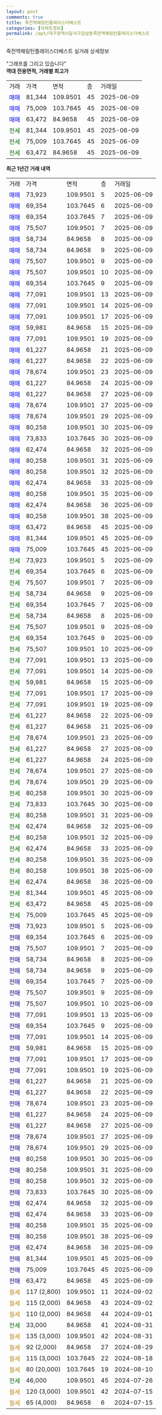 ```yaml
---
layout: post
comments: true
title: 죽전역해링턴플레이스더베스트
categories: [아파트정보]
permalink: /apt/대구광역시달서구감삼동죽전역해링턴플레이스더베스트
---
```


죽전역해링턴플레이스더베스트 실거래 상세정보

<script type="text/javascript">
  google.charts.load('current', {'packages':['line', 'corechart']});
  google.charts.setOnLoadCallback(drawChart);

  function drawChart() {
    var data = new google.visualization.DataTable();
    data.addColumn('date', '거래일');
    data.addColumn('number', "매매");
    data.addColumn('number', "전세");
    data.addColumn('number', "전매");

    data.addRows([[new Date(Date.parse("2025-06-09")), 73923, null, null], [new Date(Date.parse("2025-06-09")), 69354, null, null], [new Date(Date.parse("2025-06-09")), 69354, null, null], [new Date(Date.parse("2025-06-09")), 75507, null, null], [new Date(Date.parse("2025-06-09")), 58734, null, null], [new Date(Date.parse("2025-06-09")), 58734, null, null], [new Date(Date.parse("2025-06-09")), 75507, null, null], [new Date(Date.parse("2025-06-09")), 75507, null, null], [new Date(Date.parse("2025-06-09")), 69354, null, null], [new Date(Date.parse("2025-06-09")), 77091, null, null], [new Date(Date.parse("2025-06-09")), 77091, null, null], [new Date(Date.parse("2025-06-09")), 77091, null, null], [new Date(Date.parse("2025-06-09")), 59981, null, null], [new Date(Date.parse("2025-06-09")), 77091, null, null], [new Date(Date.parse("2025-06-09")), 61227, null, null], [new Date(Date.parse("2025-06-09")), 61227, null, null], [new Date(Date.parse("2025-06-09")), 78674, null, null], [new Date(Date.parse("2025-06-09")), 61227, null, null], [new Date(Date.parse("2025-06-09")), 61227, null, null], [new Date(Date.parse("2025-06-09")), 78674, null, null], [new Date(Date.parse("2025-06-09")), 78674, null, null], [new Date(Date.parse("2025-06-09")), 80258, null, null], [new Date(Date.parse("2025-06-09")), 73833, null, null], [new Date(Date.parse("2025-06-09")), 62474, null, null], [new Date(Date.parse("2025-06-09")), 80258, null, null], [new Date(Date.parse("2025-06-09")), 80258, null, null], [new Date(Date.parse("2025-06-09")), 62474, null, null], [new Date(Date.parse("2025-06-09")), 80258, null, null], [new Date(Date.parse("2025-06-09")), 62474, null, null], [new Date(Date.parse("2025-06-09")), 80258, null, null], [new Date(Date.parse("2025-06-09")), 63472, null, null], [new Date(Date.parse("2025-06-09")), 81344, null, null], [new Date(Date.parse("2025-06-09")), 75009, null, null], [new Date(Date.parse("2025-06-09")), null, 73923, null], [new Date(Date.parse("2025-06-09")), null, 69354, null], [new Date(Date.parse("2025-06-09")), null, 75507, null], [new Date(Date.parse("2025-06-09")), null, 58734, null], [new Date(Date.parse("2025-06-09")), null, 69354, null], [new Date(Date.parse("2025-06-09")), null, 58734, null], [new Date(Date.parse("2025-06-09")), null, 75507, null], [new Date(Date.parse("2025-06-09")), null, 69354, null], [new Date(Date.parse("2025-06-09")), null, 75507, null], [new Date(Date.parse("2025-06-09")), null, 77091, null], [new Date(Date.parse("2025-06-09")), null, 77091, null], [new Date(Date.parse("2025-06-09")), null, 59981, null], [new Date(Date.parse("2025-06-09")), null, 77091, null], [new Date(Date.parse("2025-06-09")), null, 77091, null], [new Date(Date.parse("2025-06-09")), null, 61227, null], [new Date(Date.parse("2025-06-09")), null, 61227, null], [new Date(Date.parse("2025-06-09")), null, 78674, null], [new Date(Date.parse("2025-06-09")), null, 61227, null], [new Date(Date.parse("2025-06-09")), null, 61227, null], [new Date(Date.parse("2025-06-09")), null, 78674, null], [new Date(Date.parse("2025-06-09")), null, 78674, null], [new Date(Date.parse("2025-06-09")), null, 80258, null], [new Date(Date.parse("2025-06-09")), null, 73833, null], [new Date(Date.parse("2025-06-09")), null, 80258, null], [new Date(Date.parse("2025-06-09")), null, 62474, null], [new Date(Date.parse("2025-06-09")), null, 80258, null], [new Date(Date.parse("2025-06-09")), null, 62474, null], [new Date(Date.parse("2025-06-09")), null, 80258, null], [new Date(Date.parse("2025-06-09")), null, 80258, null], [new Date(Date.parse("2025-06-09")), null, 62474, null], [new Date(Date.parse("2025-06-09")), null, 81344, null], [new Date(Date.parse("2025-06-09")), null, 63472, null], [new Date(Date.parse("2025-06-09")), null, 75009, null], [new Date(Date.parse("2025-06-09")), null, null, 73923], [new Date(Date.parse("2025-06-09")), null, null, 69354], [new Date(Date.parse("2025-06-09")), null, null, 75507], [new Date(Date.parse("2025-06-09")), null, null, 58734], [new Date(Date.parse("2025-06-09")), null, null, 58734], [new Date(Date.parse("2025-06-09")), null, null, 69354], [new Date(Date.parse("2025-06-09")), null, null, 75507], [new Date(Date.parse("2025-06-09")), null, null, 75507], [new Date(Date.parse("2025-06-09")), null, null, 77091], [new Date(Date.parse("2025-06-09")), null, null, 69354], [new Date(Date.parse("2025-06-09")), null, null, 77091], [new Date(Date.parse("2025-06-09")), null, null, 59981], [new Date(Date.parse("2025-06-09")), null, null, 77091], [new Date(Date.parse("2025-06-09")), null, null, 77091], [new Date(Date.parse("2025-06-09")), null, null, 61227], [new Date(Date.parse("2025-06-09")), null, null, 61227], [new Date(Date.parse("2025-06-09")), null, null, 78674], [new Date(Date.parse("2025-06-09")), null, null, 61227], [new Date(Date.parse("2025-06-09")), null, null, 61227], [new Date(Date.parse("2025-06-09")), null, null, 78674], [new Date(Date.parse("2025-06-09")), null, null, 78674], [new Date(Date.parse("2025-06-09")), null, null, 80258], [new Date(Date.parse("2025-06-09")), null, null, 80258], [new Date(Date.parse("2025-06-09")), null, null, 80258], [new Date(Date.parse("2025-06-09")), null, null, 73833], [new Date(Date.parse("2025-06-09")), null, null, 62474], [new Date(Date.parse("2025-06-09")), null, null, 62474], [new Date(Date.parse("2025-06-09")), null, null, 80258], [new Date(Date.parse("2025-06-09")), null, null, 80258], [new Date(Date.parse("2025-06-09")), null, null, 62474], [new Date(Date.parse("2025-06-09")), null, null, 81344], [new Date(Date.parse("2025-06-09")), null, null, 75009], [new Date(Date.parse("2025-06-09")), null, null, 63472], [new Date(Date.parse("2024-09-02")), null, null, null], [new Date(Date.parse("2024-09-02")), null, null, null], [new Date(Date.parse("2024-09-01")), null, null, null], [new Date(Date.parse("2024-08-31")), null, 33000, null], [new Date(Date.parse("2024-08-31")), null, null, null], [new Date(Date.parse("2024-08-29")), null, null, null], [new Date(Date.parse("2024-08-18")), null, null, null], [new Date(Date.parse("2024-08-10")), null, null, null], [new Date(Date.parse("2024-07-26")), null, 46000, null], [new Date(Date.parse("2024-07-15")), null, null, null], [new Date(Date.parse("2024-07-15")), null, null, null]]);

    var options = {
      hAxis: {
        format: 'yyyy/MM/dd'
      },    
      lineWidth: 0,
      pointsVisible: true,    
      title: '최근 1년간 유형별 실거래가 분포',
      legend: { position: 'bottom' }
    };

    var formatter = new google.visualization.NumberFormat({pattern:'###,###'} );
    formatter.format(data, 1);
    formatter.format(data, 2);
    
    setTimeout(function() {
        var chart = new google.visualization.LineChart(document.getElementById('columnchart_material'));
        chart.draw(data, (options));
        document.getElementById('loading').style.display = 'none';
    }, 200);
  }
</script>


<div id="loading" style="z-index:20; display: block; margin-left: 0px">"그래프를 그리고 있습니다"</div>
<div id="columnchart_material" style="width: 95%; margin-left: 0px; display: block"></div>
<!-- contents start -->
<b>역대 전용면적, 거래별 최고가</b>
<table class="sortable">
    <tr>
      <td>거래</td>
      <td>가격</td>
      <td>면적</td>
      <td>층</td>
      <td>거래일</td>
    </tr>
        <tr>
          <td><a style="color: blue">매매</a></td>
          <td>81,344</td>
          <td>109.9501</td>
          <td>45</td>
          <td>2025-06-09</td>
        </tr>            <tr>
          <td><a style="color: blue">매매</a></td>
          <td>75,009</td>
          <td>103.7645</td>
          <td>45</td>
          <td>2025-06-09</td>
        </tr>            <tr>
          <td><a style="color: blue">매매</a></td>
          <td>63,472</td>
          <td>84.9658</td>
          <td>45</td>
          <td>2025-06-09</td>
        </tr>        
        <tr>
              <td><a style="color: darkgreen">전세</a></td>
              <td>81,344</td>
              <td>109.9501</td>
              <td>45</td>
              <td>2025-06-09</td>
            </tr>            <tr>
              <td><a style="color: darkgreen">전세</a></td>
              <td>75,009</td>
              <td>103.7645</td>
              <td>45</td>
              <td>2025-06-09</td>
            </tr>            <tr>
              <td><a style="color: darkgreen">전세</a></td>
              <td>63,472</td>
              <td>84.9658</td>
              <td>45</td>
              <td>2025-06-09</td>
            </tr>        
    
</table>

<b>최근 1년간 거래 내역</b>

<table class="sortable">
    <tr>
      <td>거래</td>
      <td>가격</td>
      <td>면적</td>
      <td>층</td>
      <td>거래일</td>
    </tr>
    <tr>
      <td><a style="color: blue">매매</a></td>
      <td>73,923</td>
      <td>109.9501</td>
      <td>5</td>
      <td>2025-06-09</td>
    </tr>          <tr>
      <td><a style="color: blue">매매</a></td>
      <td>69,354</td>
      <td>103.7645</td>
      <td>6</td>
      <td>2025-06-09</td>
    </tr>          <tr>
      <td><a style="color: blue">매매</a></td>
      <td>69,354</td>
      <td>103.7645</td>
      <td>7</td>
      <td>2025-06-09</td>
    </tr>          <tr>
      <td><a style="color: blue">매매</a></td>
      <td>75,507</td>
      <td>109.9501</td>
      <td>7</td>
      <td>2025-06-09</td>
    </tr>          <tr>
      <td><a style="color: blue">매매</a></td>
      <td>58,734</td>
      <td>84.9658</td>
      <td>8</td>
      <td>2025-06-09</td>
    </tr>          <tr>
      <td><a style="color: blue">매매</a></td>
      <td>58,734</td>
      <td>84.9658</td>
      <td>9</td>
      <td>2025-06-09</td>
    </tr>          <tr>
      <td><a style="color: blue">매매</a></td>
      <td>75,507</td>
      <td>109.9501</td>
      <td>9</td>
      <td>2025-06-09</td>
    </tr>          <tr>
      <td><a style="color: blue">매매</a></td>
      <td>75,507</td>
      <td>109.9501</td>
      <td>10</td>
      <td>2025-06-09</td>
    </tr>          <tr>
      <td><a style="color: blue">매매</a></td>
      <td>69,354</td>
      <td>103.7645</td>
      <td>9</td>
      <td>2025-06-09</td>
    </tr>          <tr>
      <td><a style="color: blue">매매</a></td>
      <td>77,091</td>
      <td>109.9501</td>
      <td>13</td>
      <td>2025-06-09</td>
    </tr>          <tr>
      <td><a style="color: blue">매매</a></td>
      <td>77,091</td>
      <td>109.9501</td>
      <td>14</td>
      <td>2025-06-09</td>
    </tr>          <tr>
      <td><a style="color: blue">매매</a></td>
      <td>77,091</td>
      <td>109.9501</td>
      <td>17</td>
      <td>2025-06-09</td>
    </tr>          <tr>
      <td><a style="color: blue">매매</a></td>
      <td>59,981</td>
      <td>84.9658</td>
      <td>15</td>
      <td>2025-06-09</td>
    </tr>          <tr>
      <td><a style="color: blue">매매</a></td>
      <td>77,091</td>
      <td>109.9501</td>
      <td>19</td>
      <td>2025-06-09</td>
    </tr>          <tr>
      <td><a style="color: blue">매매</a></td>
      <td>61,227</td>
      <td>84.9658</td>
      <td>21</td>
      <td>2025-06-09</td>
    </tr>          <tr>
      <td><a style="color: blue">매매</a></td>
      <td>61,227</td>
      <td>84.9658</td>
      <td>22</td>
      <td>2025-06-09</td>
    </tr>          <tr>
      <td><a style="color: blue">매매</a></td>
      <td>78,674</td>
      <td>109.9501</td>
      <td>23</td>
      <td>2025-06-09</td>
    </tr>          <tr>
      <td><a style="color: blue">매매</a></td>
      <td>61,227</td>
      <td>84.9658</td>
      <td>24</td>
      <td>2025-06-09</td>
    </tr>          <tr>
      <td><a style="color: blue">매매</a></td>
      <td>61,227</td>
      <td>84.9658</td>
      <td>27</td>
      <td>2025-06-09</td>
    </tr>          <tr>
      <td><a style="color: blue">매매</a></td>
      <td>78,674</td>
      <td>109.9501</td>
      <td>27</td>
      <td>2025-06-09</td>
    </tr>          <tr>
      <td><a style="color: blue">매매</a></td>
      <td>78,674</td>
      <td>109.9501</td>
      <td>29</td>
      <td>2025-06-09</td>
    </tr>          <tr>
      <td><a style="color: blue">매매</a></td>
      <td>80,258</td>
      <td>109.9501</td>
      <td>30</td>
      <td>2025-06-09</td>
    </tr>          <tr>
      <td><a style="color: blue">매매</a></td>
      <td>73,833</td>
      <td>103.7645</td>
      <td>30</td>
      <td>2025-06-09</td>
    </tr>          <tr>
      <td><a style="color: blue">매매</a></td>
      <td>62,474</td>
      <td>84.9658</td>
      <td>32</td>
      <td>2025-06-09</td>
    </tr>          <tr>
      <td><a style="color: blue">매매</a></td>
      <td>80,258</td>
      <td>109.9501</td>
      <td>31</td>
      <td>2025-06-09</td>
    </tr>          <tr>
      <td><a style="color: blue">매매</a></td>
      <td>80,258</td>
      <td>109.9501</td>
      <td>32</td>
      <td>2025-06-09</td>
    </tr>          <tr>
      <td><a style="color: blue">매매</a></td>
      <td>62,474</td>
      <td>84.9658</td>
      <td>33</td>
      <td>2025-06-09</td>
    </tr>          <tr>
      <td><a style="color: blue">매매</a></td>
      <td>80,258</td>
      <td>109.9501</td>
      <td>35</td>
      <td>2025-06-09</td>
    </tr>          <tr>
      <td><a style="color: blue">매매</a></td>
      <td>62,474</td>
      <td>84.9658</td>
      <td>36</td>
      <td>2025-06-09</td>
    </tr>          <tr>
      <td><a style="color: blue">매매</a></td>
      <td>80,258</td>
      <td>109.9501</td>
      <td>38</td>
      <td>2025-06-09</td>
    </tr>          <tr>
      <td><a style="color: blue">매매</a></td>
      <td>63,472</td>
      <td>84.9658</td>
      <td>45</td>
      <td>2025-06-09</td>
    </tr>          <tr>
      <td><a style="color: blue">매매</a></td>
      <td>81,344</td>
      <td>109.9501</td>
      <td>45</td>
      <td>2025-06-09</td>
    </tr>          <tr>
      <td><a style="color: blue">매매</a></td>
      <td>75,009</td>
      <td>103.7645</td>
      <td>45</td>
      <td>2025-06-09</td>
    </tr>          <tr>
      <td><a style="color: darkgreen">전세</a></td>
      <td>73,923</td>
      <td>109.9501</td>
      <td>5</td>
      <td>2025-06-09</td>
    </tr>          <tr>
      <td><a style="color: darkgreen">전세</a></td>
      <td>69,354</td>
      <td>103.7645</td>
      <td>6</td>
      <td>2025-06-09</td>
    </tr>          <tr>
      <td><a style="color: darkgreen">전세</a></td>
      <td>75,507</td>
      <td>109.9501</td>
      <td>7</td>
      <td>2025-06-09</td>
    </tr>          <tr>
      <td><a style="color: darkgreen">전세</a></td>
      <td>58,734</td>
      <td>84.9658</td>
      <td>9</td>
      <td>2025-06-09</td>
    </tr>          <tr>
      <td><a style="color: darkgreen">전세</a></td>
      <td>69,354</td>
      <td>103.7645</td>
      <td>7</td>
      <td>2025-06-09</td>
    </tr>          <tr>
      <td><a style="color: darkgreen">전세</a></td>
      <td>58,734</td>
      <td>84.9658</td>
      <td>8</td>
      <td>2025-06-09</td>
    </tr>          <tr>
      <td><a style="color: darkgreen">전세</a></td>
      <td>75,507</td>
      <td>109.9501</td>
      <td>9</td>
      <td>2025-06-09</td>
    </tr>          <tr>
      <td><a style="color: darkgreen">전세</a></td>
      <td>69,354</td>
      <td>103.7645</td>
      <td>9</td>
      <td>2025-06-09</td>
    </tr>          <tr>
      <td><a style="color: darkgreen">전세</a></td>
      <td>75,507</td>
      <td>109.9501</td>
      <td>10</td>
      <td>2025-06-09</td>
    </tr>          <tr>
      <td><a style="color: darkgreen">전세</a></td>
      <td>77,091</td>
      <td>109.9501</td>
      <td>13</td>
      <td>2025-06-09</td>
    </tr>          <tr>
      <td><a style="color: darkgreen">전세</a></td>
      <td>77,091</td>
      <td>109.9501</td>
      <td>14</td>
      <td>2025-06-09</td>
    </tr>          <tr>
      <td><a style="color: darkgreen">전세</a></td>
      <td>59,981</td>
      <td>84.9658</td>
      <td>15</td>
      <td>2025-06-09</td>
    </tr>          <tr>
      <td><a style="color: darkgreen">전세</a></td>
      <td>77,091</td>
      <td>109.9501</td>
      <td>17</td>
      <td>2025-06-09</td>
    </tr>          <tr>
      <td><a style="color: darkgreen">전세</a></td>
      <td>77,091</td>
      <td>109.9501</td>
      <td>19</td>
      <td>2025-06-09</td>
    </tr>          <tr>
      <td><a style="color: darkgreen">전세</a></td>
      <td>61,227</td>
      <td>84.9658</td>
      <td>22</td>
      <td>2025-06-09</td>
    </tr>          <tr>
      <td><a style="color: darkgreen">전세</a></td>
      <td>61,227</td>
      <td>84.9658</td>
      <td>21</td>
      <td>2025-06-09</td>
    </tr>          <tr>
      <td><a style="color: darkgreen">전세</a></td>
      <td>78,674</td>
      <td>109.9501</td>
      <td>23</td>
      <td>2025-06-09</td>
    </tr>          <tr>
      <td><a style="color: darkgreen">전세</a></td>
      <td>61,227</td>
      <td>84.9658</td>
      <td>27</td>
      <td>2025-06-09</td>
    </tr>          <tr>
      <td><a style="color: darkgreen">전세</a></td>
      <td>61,227</td>
      <td>84.9658</td>
      <td>24</td>
      <td>2025-06-09</td>
    </tr>          <tr>
      <td><a style="color: darkgreen">전세</a></td>
      <td>78,674</td>
      <td>109.9501</td>
      <td>27</td>
      <td>2025-06-09</td>
    </tr>          <tr>
      <td><a style="color: darkgreen">전세</a></td>
      <td>78,674</td>
      <td>109.9501</td>
      <td>29</td>
      <td>2025-06-09</td>
    </tr>          <tr>
      <td><a style="color: darkgreen">전세</a></td>
      <td>80,258</td>
      <td>109.9501</td>
      <td>30</td>
      <td>2025-06-09</td>
    </tr>          <tr>
      <td><a style="color: darkgreen">전세</a></td>
      <td>73,833</td>
      <td>103.7645</td>
      <td>30</td>
      <td>2025-06-09</td>
    </tr>          <tr>
      <td><a style="color: darkgreen">전세</a></td>
      <td>80,258</td>
      <td>109.9501</td>
      <td>31</td>
      <td>2025-06-09</td>
    </tr>          <tr>
      <td><a style="color: darkgreen">전세</a></td>
      <td>62,474</td>
      <td>84.9658</td>
      <td>32</td>
      <td>2025-06-09</td>
    </tr>          <tr>
      <td><a style="color: darkgreen">전세</a></td>
      <td>80,258</td>
      <td>109.9501</td>
      <td>32</td>
      <td>2025-06-09</td>
    </tr>          <tr>
      <td><a style="color: darkgreen">전세</a></td>
      <td>62,474</td>
      <td>84.9658</td>
      <td>33</td>
      <td>2025-06-09</td>
    </tr>          <tr>
      <td><a style="color: darkgreen">전세</a></td>
      <td>80,258</td>
      <td>109.9501</td>
      <td>35</td>
      <td>2025-06-09</td>
    </tr>          <tr>
      <td><a style="color: darkgreen">전세</a></td>
      <td>80,258</td>
      <td>109.9501</td>
      <td>38</td>
      <td>2025-06-09</td>
    </tr>          <tr>
      <td><a style="color: darkgreen">전세</a></td>
      <td>62,474</td>
      <td>84.9658</td>
      <td>36</td>
      <td>2025-06-09</td>
    </tr>          <tr>
      <td><a style="color: darkgreen">전세</a></td>
      <td>81,344</td>
      <td>109.9501</td>
      <td>45</td>
      <td>2025-06-09</td>
    </tr>          <tr>
      <td><a style="color: darkgreen">전세</a></td>
      <td>63,472</td>
      <td>84.9658</td>
      <td>45</td>
      <td>2025-06-09</td>
    </tr>          <tr>
      <td><a style="color: darkgreen">전세</a></td>
      <td>75,009</td>
      <td>103.7645</td>
      <td>45</td>
      <td>2025-06-09</td>
    </tr>          <tr>
      <td><a style="color: darkblue">전매</a></td>
      <td>73,923</td>
      <td>109.9501</td>
      <td>5</td>
      <td>2025-06-09</td>
    </tr>          <tr>
      <td><a style="color: darkblue">전매</a></td>
      <td>69,354</td>
      <td>103.7645</td>
      <td>6</td>
      <td>2025-06-09</td>
    </tr>          <tr>
      <td><a style="color: darkblue">전매</a></td>
      <td>75,507</td>
      <td>109.9501</td>
      <td>7</td>
      <td>2025-06-09</td>
    </tr>          <tr>
      <td><a style="color: darkblue">전매</a></td>
      <td>58,734</td>
      <td>84.9658</td>
      <td>8</td>
      <td>2025-06-09</td>
    </tr>          <tr>
      <td><a style="color: darkblue">전매</a></td>
      <td>58,734</td>
      <td>84.9658</td>
      <td>9</td>
      <td>2025-06-09</td>
    </tr>          <tr>
      <td><a style="color: darkblue">전매</a></td>
      <td>69,354</td>
      <td>103.7645</td>
      <td>7</td>
      <td>2025-06-09</td>
    </tr>          <tr>
      <td><a style="color: darkblue">전매</a></td>
      <td>75,507</td>
      <td>109.9501</td>
      <td>9</td>
      <td>2025-06-09</td>
    </tr>          <tr>
      <td><a style="color: darkblue">전매</a></td>
      <td>75,507</td>
      <td>109.9501</td>
      <td>10</td>
      <td>2025-06-09</td>
    </tr>          <tr>
      <td><a style="color: darkblue">전매</a></td>
      <td>77,091</td>
      <td>109.9501</td>
      <td>13</td>
      <td>2025-06-09</td>
    </tr>          <tr>
      <td><a style="color: darkblue">전매</a></td>
      <td>69,354</td>
      <td>103.7645</td>
      <td>9</td>
      <td>2025-06-09</td>
    </tr>          <tr>
      <td><a style="color: darkblue">전매</a></td>
      <td>77,091</td>
      <td>109.9501</td>
      <td>14</td>
      <td>2025-06-09</td>
    </tr>          <tr>
      <td><a style="color: darkblue">전매</a></td>
      <td>59,981</td>
      <td>84.9658</td>
      <td>15</td>
      <td>2025-06-09</td>
    </tr>          <tr>
      <td><a style="color: darkblue">전매</a></td>
      <td>77,091</td>
      <td>109.9501</td>
      <td>17</td>
      <td>2025-06-09</td>
    </tr>          <tr>
      <td><a style="color: darkblue">전매</a></td>
      <td>77,091</td>
      <td>109.9501</td>
      <td>19</td>
      <td>2025-06-09</td>
    </tr>          <tr>
      <td><a style="color: darkblue">전매</a></td>
      <td>61,227</td>
      <td>84.9658</td>
      <td>21</td>
      <td>2025-06-09</td>
    </tr>          <tr>
      <td><a style="color: darkblue">전매</a></td>
      <td>61,227</td>
      <td>84.9658</td>
      <td>22</td>
      <td>2025-06-09</td>
    </tr>          <tr>
      <td><a style="color: darkblue">전매</a></td>
      <td>78,674</td>
      <td>109.9501</td>
      <td>23</td>
      <td>2025-06-09</td>
    </tr>          <tr>
      <td><a style="color: darkblue">전매</a></td>
      <td>61,227</td>
      <td>84.9658</td>
      <td>24</td>
      <td>2025-06-09</td>
    </tr>          <tr>
      <td><a style="color: darkblue">전매</a></td>
      <td>61,227</td>
      <td>84.9658</td>
      <td>27</td>
      <td>2025-06-09</td>
    </tr>          <tr>
      <td><a style="color: darkblue">전매</a></td>
      <td>78,674</td>
      <td>109.9501</td>
      <td>27</td>
      <td>2025-06-09</td>
    </tr>          <tr>
      <td><a style="color: darkblue">전매</a></td>
      <td>78,674</td>
      <td>109.9501</td>
      <td>29</td>
      <td>2025-06-09</td>
    </tr>          <tr>
      <td><a style="color: darkblue">전매</a></td>
      <td>80,258</td>
      <td>109.9501</td>
      <td>30</td>
      <td>2025-06-09</td>
    </tr>          <tr>
      <td><a style="color: darkblue">전매</a></td>
      <td>80,258</td>
      <td>109.9501</td>
      <td>31</td>
      <td>2025-06-09</td>
    </tr>          <tr>
      <td><a style="color: darkblue">전매</a></td>
      <td>80,258</td>
      <td>109.9501</td>
      <td>32</td>
      <td>2025-06-09</td>
    </tr>          <tr>
      <td><a style="color: darkblue">전매</a></td>
      <td>73,833</td>
      <td>103.7645</td>
      <td>30</td>
      <td>2025-06-09</td>
    </tr>          <tr>
      <td><a style="color: darkblue">전매</a></td>
      <td>62,474</td>
      <td>84.9658</td>
      <td>32</td>
      <td>2025-06-09</td>
    </tr>          <tr>
      <td><a style="color: darkblue">전매</a></td>
      <td>62,474</td>
      <td>84.9658</td>
      <td>33</td>
      <td>2025-06-09</td>
    </tr>          <tr>
      <td><a style="color: darkblue">전매</a></td>
      <td>80,258</td>
      <td>109.9501</td>
      <td>35</td>
      <td>2025-06-09</td>
    </tr>          <tr>
      <td><a style="color: darkblue">전매</a></td>
      <td>80,258</td>
      <td>109.9501</td>
      <td>38</td>
      <td>2025-06-09</td>
    </tr>          <tr>
      <td><a style="color: darkblue">전매</a></td>
      <td>62,474</td>
      <td>84.9658</td>
      <td>36</td>
      <td>2025-06-09</td>
    </tr>          <tr>
      <td><a style="color: darkblue">전매</a></td>
      <td>81,344</td>
      <td>109.9501</td>
      <td>45</td>
      <td>2025-06-09</td>
    </tr>          <tr>
      <td><a style="color: darkblue">전매</a></td>
      <td>75,009</td>
      <td>103.7645</td>
      <td>45</td>
      <td>2025-06-09</td>
    </tr>          <tr>
      <td><a style="color: darkblue">전매</a></td>
      <td>63,472</td>
      <td>84.9658</td>
      <td>45</td>
      <td>2025-06-09</td>
    </tr>          <tr>
      <td><a style="color: darkgoldenrod">월세</a></td>
      <td>117 (2,800)</td>
      <td>109.9501</td>
      <td>11</td>
      <td>2024-09-02</td>
    </tr>          <tr>
      <td><a style="color: darkgoldenrod">월세</a></td>
      <td>115 (2,000)</td>
      <td>84.9658</td>
      <td>43</td>
      <td>2024-09-02</td>
    </tr>          <tr>
      <td><a style="color: darkgoldenrod">월세</a></td>
      <td>110 (2,000)</td>
      <td>84.9658</td>
      <td>44</td>
      <td>2024-09-01</td>
    </tr>          <tr>
      <td><a style="color: darkgreen">전세</a></td>
      <td>33,000</td>
      <td>84.9658</td>
      <td>41</td>
      <td>2024-08-31</td>
    </tr>          <tr>
      <td><a style="color: darkgoldenrod">월세</a></td>
      <td>135 (3,000)</td>
      <td>109.9501</td>
      <td>42</td>
      <td>2024-08-31</td>
    </tr>          <tr>
      <td><a style="color: darkgoldenrod">월세</a></td>
      <td>92 (2,000)</td>
      <td>84.9658</td>
      <td>27</td>
      <td>2024-08-29</td>
    </tr>          <tr>
      <td><a style="color: darkgoldenrod">월세</a></td>
      <td>115 (3,000)</td>
      <td>103.7645</td>
      <td>22</td>
      <td>2024-08-18</td>
    </tr>          <tr>
      <td><a style="color: darkgoldenrod">월세</a></td>
      <td>80 (20,000)</td>
      <td>103.7645</td>
      <td>19</td>
      <td>2024-08-10</td>
    </tr>          <tr>
      <td><a style="color: darkgreen">전세</a></td>
      <td>46,000</td>
      <td>109.9501</td>
      <td>45</td>
      <td>2024-07-26</td>
    </tr>          <tr>
      <td><a style="color: darkgoldenrod">월세</a></td>
      <td>120 (3,000)</td>
      <td>109.9501</td>
      <td>42</td>
      <td>2024-07-15</td>
    </tr>          <tr>
      <td><a style="color: darkgoldenrod">월세</a></td>
      <td>65 (4,000)</td>
      <td>84.9658</td>
      <td>6</td>
      <td>2024-07-15</td>
    </tr>      </table>
<!-- contents end -->    

